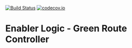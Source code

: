 [![Build Status](https://api.travis-ci.org/symbiote-h2020/EnablerLogicGreenRouteController.svg?branch=staging)](https://api.travis-ci.org/symbiote-h2020/EnablerLogicGreenRouteController)
[![codecov.io](https://codecov.io/github/symbiote-h2020/EnablerLogicGreenRouteController/branch/master/graph/badge.svg)](https://codecov.io/github/symbiote-h2020/EnablerLogicGreenRouteController)

# Enabler Logic - Green Route Controller
